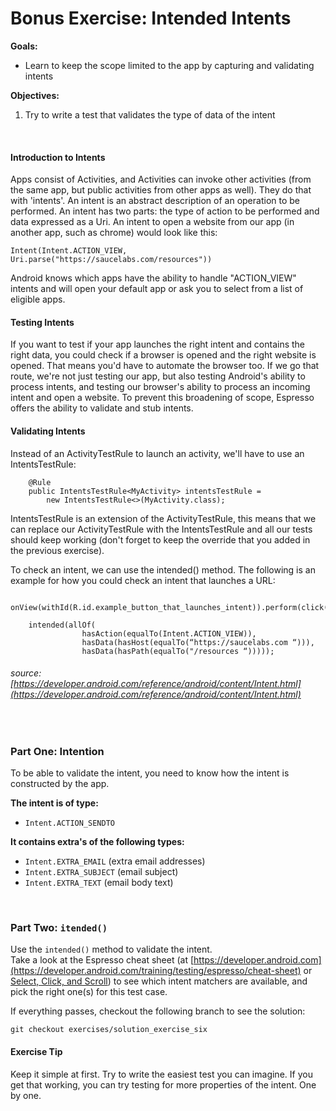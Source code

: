 # Bonus Exercise: Intended Intents
**Goals:** 
* Learn to keep the scope limited to the app by capturing and validating intents

**Objectives:**
1. Try to write a test that validates the type of data of the intent

<br />

#### Introduction to Intents
Apps consist of Activities, and Activities can invoke other activities (from the same app, but public activities from other apps as well). They do that with 'intents'. An intent is an abstract description of an operation to be performed. An intent has two parts: the type of action to be performed and data expressed as a Uri. An intent to open a website from our app (in another app, such as chrome) would look like this: 
```	
Intent(Intent.ACTION_VIEW, Uri.parse("https://saucelabs.com/resources"))
```
Android knows which apps have the ability to handle "ACTION_VIEW" intents and will open your default app or ask you to select from a list of eligible apps.

#### Testing Intents
If you want to test if your app launches the right intent and contains the right data, you could check if a browser is opened and the right website is opened. 
That means you'd have to automate the browser too. If we go that route, we're not just testing our app, but also testing Android's ability to process intents, and testing our browser's ability to process an incoming intent and open a website. To prevent this broadening of scope, Espresso offers the ability to validate and stub intents.

#### Validating Intents
Instead of an ActivityTestRule to launch an activity, we'll have to use an IntentsTestRule:
```	
	@Rule
	public IntentsTestRule<MyActivity> intentsTestRule =
    	new IntentsTestRule<>(MyActivity.class);
```	

IntentsTestRule is an extension of the ActivityTestRule, this means that we can replace our ActivityTestRule with the IntentsTestRule and all our tests should keep working (don't forget to keep the override that you added in the previous exercise).

To check an intent, we can use the intended() method. The following is an example for how you could check an intent that launches a URL:
```	
	onView(withId(R.id.example_button_that_launches_intent)).perform(click());	
    
    intended(allOf(
             	hasAction(equalTo(Intent.ACTION_VIEW)),
               	hasData(hasHost(equalTo(“https://saucelabs.com “))),
               	hasData(hasPath(equalTo("/resources “)))));
```	

###### source: [https://developer.android.com/reference/android/content/Intent.html](https://developer.android.com/reference/android/content/Intent.html) 
<br />



### Part One: Intention
To be able to validate the intent, you need to know how the intent is constructed by the app.

**The intent is of type:**
* `Intent.ACTION_SENDTO`

 
 **It contains extra's of the following types:**
 * `Intent.EXTRA_EMAIL`  (extra email addresses)
 * `Intent.EXTRA_SUBJECT` (email subject)
 * `Intent.EXTRA_TEXT` (email body text)

<br />

### Part Two: `itended()`
Use the `intended()` method to validate the intent. <br />
Take a look at the Espresso cheat sheet (at [https://developer.android.com](https://developer.android.com/training/testing/espresso/cheat-sheet) or [Select, Click, and Scroll](exercise2.md)) to see which intent matchers are available, and pick the right one(s) for this test case.

If everything passes, checkout the following branch to see the solution:
```
git checkout exercises/solution_exercise_six
```

#### Exercise Tip
Keep it simple at first. Try to write the easiest test you can imagine. If you get that working, you can try testing for more properties of the intent. One by one.

<br />
